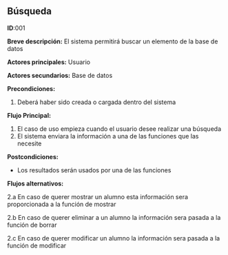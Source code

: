 ## Búsqueda
**ID**:001

**Breve descripción:** El sistema permitirá buscar un elemento de la base de datos

**Actores principales:** Usuario

**Actores secundarios:** Base de datos

**Precondiciones:**

1. Deberá haber sido creada o cargada dentro del sistema


**Flujo Principal:**

1. El caso de uso empieza cuando el usuario desee realizar una búsqueda
2. El sistema enviara la información a una de las funciones que las necesite

**Postcondiciones:**

* Los resultados serán usados por una de las funciones

**Flujos alternativos:**

2.a En caso de querer mostrar un alumno esta información sera proporcionada a la función de mostrar

2.b En caso de querer eliminar a un alumno la información sera pasada a la función de borrar

2.c En caso de querer modificar un alumno la información sera pasada a la función de modificar
